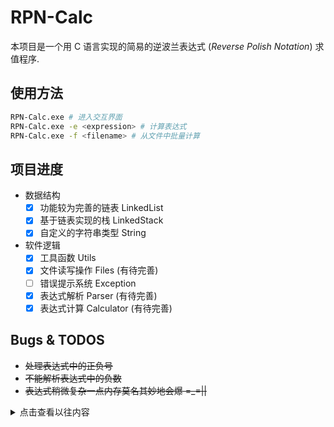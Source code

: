 # RPN-Calc

本项目是一个用 C 语言实现的简易的逆波兰表达式 (_Reverse Polish Notation_) 求值程序.

## 使用方法

```bash
RPN-Calc.exe # 进入交互界面
RPN-Calc.exe -e <expression> # 计算表达式
RPN-Calc.exe -f <filename> # 从文件中批量计算
```

## 项目进度

- 数据结构
  - [x] 功能较为完善的链表 LinkedList
  - [x] 基于链表实现的栈 LinkedStack
  - [x] 自定义的字符串类型 String
- 软件逻辑
  - [x] 工具函数 Utils
  - [x] 文件读写操作 Files (有待完善)
  - [ ] 错误提示系统 Exception
  - [x] 表达式解析 Parser (有待完善)
  - [x] 表达式计算 Calculator (有待完善)

## Bugs & TODOS
- ~~处理表达式中的正负号~~
- ~~不能解析表达式中的负数~~
- ~~表达式稍微复杂一点内存莫名其妙地会爆 =_=||~~

<details>
<summary>点击查看以往内容</summary>

## 前言

### 需要的知识储备

<details>
<summary>点击展开内容</summary>

#### C 语言

- 所有 C 语言的基础知识
- 熟练使用指针和结构体
- 动态内存分配管理
- 文件流的读写操作
- 宏的使用
  - 定义常量
  - 包括其他头文件
  - 条件编译

#### 其他

- 熟悉 `stack` 和 `linked list` 两种数据类型及其实现
- 了解逆波兰表示法
- 遵守约定的代码规范

</details>

### 参考资料

<details>
<summary>点击展开内容</summary>

- 一本靠谱的 C 语言教材
- [菜鸟教程 - C 语言][c-tutorial]

</details>

---

### 栈和链表

完成本程序设计需要自己实现简易的栈和链表这两种数据结构, 可以自己在网上查找资料学习, 也可以参考我自己写的笔记.

- [简易的栈的实现](https://tunkshif.one/posts/c-learning-notes-advance-data-representation/#%E6%A0%88-stack)
- [简易的链表的实现](https://tunkshif.one/posts/c-learning-notes-advance-data-representation/#%E9%93%BE%E8%A1%A8-linked-list) (咕咕咕, 还在写)

### 什么是逆波兰表达式

#### 波兰表示法

[波兰表示法][wikipedia-pn] (_Polish Notation_), 是一种用来标记算术表达式的方法, 其特点是将运算操作符置于被运算的数的前面, 例如数学中的 `3 + 4` 用波兰表示法表示为 `+ 3 4`, 因此该表示法又叫做前缀表示法, 而数学中的常见表达方法可以叫做中缀表达式. 其好处是在被运算数的个数是有限个的时候, 可以不使用括号而不产生歧义.

#### 逆波兰表示法

[逆波兰表示法][wikipedia-rpn] (_Reverse Polish Notation_), 其特点是将运算操作符置于被运算的数的后面, 因此可以叫做后缀表达式. 此种表示法便于我们使用栈来实现表达式求值.

##### 示例

|  中缀表达式   | 后缀表达式  |
| :-----------: | :---------: |
|    `3 + 4`    |   `3 4 +`   |
|  `3 - 4 * 5`  | `3 4 5 * -` |
| `(3 - 4) * 5` | `3 4 - 5 *` |

---

## 分工

- 链表和栈的实现: 实现两种数据结构
- 词法分析: 将所输入的字符串中的数字和运算符提取出来并转化成逆波兰式, 将数字字符串转换成相应的数
- 表达式计算: 根据已经转换好的逆波兰式计算求值
- 文件读写: 从文本文件中读取表达式并求值
- 交互设计: 实现三种方式:
  - 运行程序后连续多次输入表达式求值
  - 使用命令行传参单次运行
  - 从文本文件中输入表达式进行批量计算
- 数据测试: 给出大量正确或错误的数据进行测试, 观察程序是否按照预期运行
- 后续优化:
  - 支持三角函数等常用数学函数
  - 实现通用栈
  - 基于链表实现栈

</details>

[wikipedia-pn]: https://zh.wikipedia.org/wiki/%E6%B3%A2%E5%85%B0%E8%A1%A8%E7%A4%BA%E6%B3%95
[wikipedia-rpn]: https://zh.wikipedia.org/wiki/%E9%80%86%E6%B3%A2%E5%85%B0%E8%A1%A8%E7%A4%BA%E6%B3%95
[my-note]: https://tunkshif.one/posts/c-learning-notes-advance-data-representation/
[c-tutorial]: https://www.runoob.com/cprogramming/c-tutorial.html
[zhihu-stack]: https://zhuanlan.zhihu.com/p/164529705
